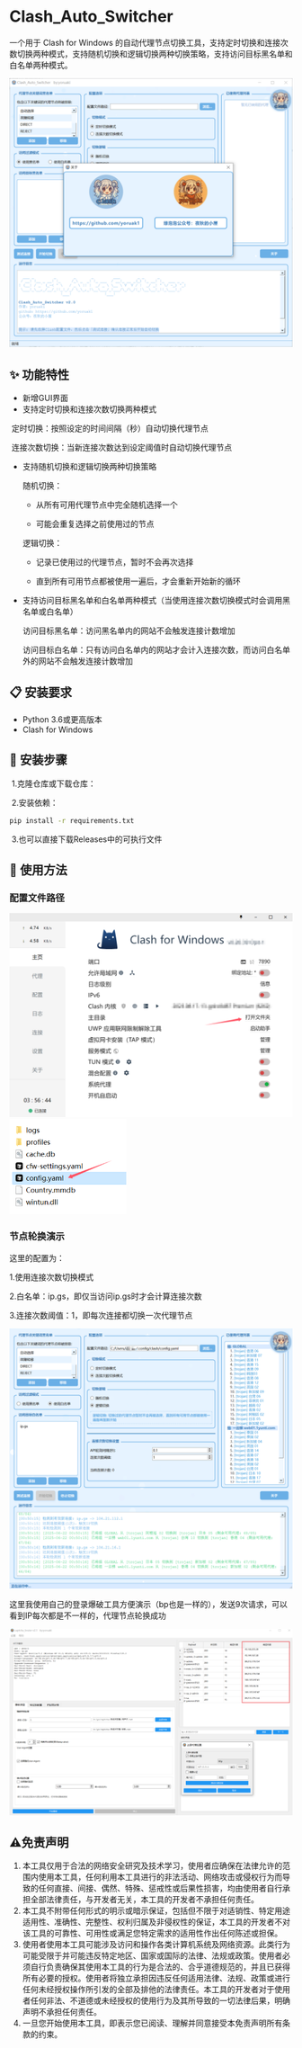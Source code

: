 # Clash_Auto_Switcher

一个用于 Clash for Windows 的自动代理节点切换工具，支持定时切换和连接次数切换两种模式，支持随机切换和逻辑切换两种切换策略，支持访问目标黑名单和白名单两种模式。

<img src=".\assets\clash1.png"  />

## ✨ 功能特性

- 新增GUI界面
- 支持定时切换和连接次数切换两种模式

​		定时切换：按照设定的时间间隔（秒）自动切换代理节点

​		连接次数切换：当新连接次数达到设定阈值时自动切换代理节点

- 支持随机切换和逻辑切换两种切换策略

  随机切换：

  - 从所有可用代理节点中完全随机选择一个

  - 可能会重复选择之前使用过的节点

  逻辑切换：

  - 记录已使用过的代理节点，暂时不会再次选择

  - 直到所有可用节点都被使用一遍后，才会重新开始新的循环

- 支持访问目标黑名单和白名单两种模式（当使用连接次数切换模式时会调用黑名单或白名单）

  访问目标黑名单：访问黑名单内的网站不会触发连接计数增加

  访问目标白名单：只有访问白名单内的网站才会计入连接次数，而访问白名单外的网站不会触发连接计数增加

## 📋 安装要求

- Python 3.6或更高版本
- Clash for Windows

## 🚀 安装步骤

​	1.克隆仓库或下载仓库：

​	2.安装依赖：

```bash
pip install -r requirements.txt
```

​	3.也可以直接下载Releases中的可执行文件

## 🔧 使用方法

### 配置文件路径

<img src=".\assets\2.png" style="zoom:50%;" />

<img src=".\assets\3.png" style="zoom:67%;" />

### 节点轮换演示

这里的配置为：

1.使用连接次数切换模式

2.白名单：ip.gs，即仅当访问ip.gs时才会计算连接次数

3.连接次数阈值：1，即每次连接都切换一次代理节点

<img src=".\assets\clash2.png"  />

这里我使用自己的登录爆破工具方便演示（bp也是一样的），发送9次请求，可以看到IP每次都是不一样的，代理节点轮换成功

<img src=".\assets\clash3.png"  />



## ⚠️免责声明 

1. 本工具仅用于合法的网络安全研究及技术学习，使用者应确保在法律允许的范围内使用本工具，任何利用本工具进行的非法活动、网络攻击或侵权行为而导致的任何直接、间接、偶然、特殊、惩戒性或后果性损害，均由使用者自行承担全部法律责任，与开发者无关，本工具的开发者不承担任何责任。
2. 本工具不附带任何形式的明示或暗示保证，包括但不限于对适销性、特定用途适用性、准确性、完整性、权利归属及非侵权性的保证，本工具的开发者不对该工具的可靠性、可用性或满足您特定需求的适用性作出任何陈述或担保。
3. 使用者使用本工具可能涉及访问和操作各类计算机系统及网络资源。此类行为可能受限于并可能违反特定地区、国家或国际的法律、法规或政策。使用者必须自行负责确保其使用本工具的行为是合法的、合乎道德规范的，并且已获得所有必要的授权。使用者将独立承担因违反任何适用法律、法规、政策或进行任何未经授权操作所引发的全部及排他的法律责任。本工具的开发者对于使用者任何非法、不道德或未经授权的使用行为及其所导致的一切法律后果，明确声明不承担任何责任。
4. 一旦您开始使用本工具，即表示您已阅读、理解并同意接受本免责声明所有条款的约束。
